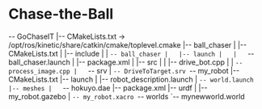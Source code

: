 # Chase-the-Ball

-- GoChaseIT
    |-- CMakeLists.txt -> /opt/ros/kinetic/share/catkin/cmake/toplevel.cmake
    |-- ball_chaser
    |   |-- CMakeLists.txt
    |   |-- include
    |   |   `-- ball_chaser
    |   |-- launch
    |   |   `-- ball_chaser.launch
    |   |-- package.xml
    |   |-- src
    |   |   |-- drive_bot.cpp
    |   |   `-- process_image.cpp
    |   `-- srv
    |       `-- DriveToTarget.srv
    `-- my_robot
        |-- CMakeLists.txt
        |-- launch
        |   |-- robot_description.launch
        |   `-- world.launch
        |-- meshes
        |   `-- hokuyo.dae
        |-- package.xml
        |-- urdf
        |   |-- my_robot.gazebo
        |   `-- my_robot.xacro
        `-- worlds
            `-- mynewworld.world


